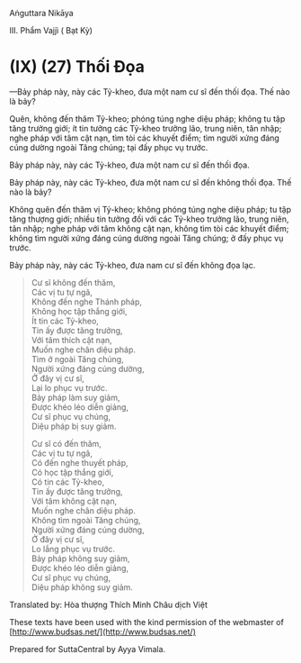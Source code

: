  

Aṅguttara Nikāya

III. Phẩm Vajjì ( Bạt Kỳ)

# (IX) (27) Thối Ðọa

—Bảy pháp này, này các Tỷ-kheo, đưa một nam cư sĩ đến thối đọa. Thế nào là bảy?

Quên, không đến thăm Tỷ-kheo; phóng túng nghe diệu pháp; không tu tập tăng trưởng giới; ít tin tưởng các Tỷ-kheo trưởng lão, trung niên, tân nhập; nghe pháp với tâm cật nạn, tìm tòi các khuyết điểm; tìm người xứng đáng cúng dường ngoài Tăng chúng; tại đấy phục vụ trước.

Bảy pháp này, này các Tỷ-kheo, đưa một nam cư sĩ đến thối đọa.

Bảy pháp này, này các Tỷ-kheo, đưa một nam cư sĩ đến không thối đọa. Thế nào là bảy?

Không quên đến thăm vị Tỷ-kheo; không phóng túng nghe diệu pháp; tu tập tăng thượng giới; nhiều tin tưởng đối với các Tỷ-kheo trưởng lão, trung niên, tân nhập; nghe pháp với tâm không cật nạn, không tìm tòi các khuyết điểm; không tìm người xứng đáng cúng dường ngoài Tăng chúng; ở đấy phục vụ trước.

Bảy pháp này, này các Tỷ-kheo, đưa nam cư sĩ đến không đọa lạc.

> Cư sĩ không đến thăm,  
> Các vị tu tự ngã,  
> Không đến nghe Thánh pháp,  
> Không học tập thắng giới,  
> Ít tin các Tỷ-kheo,  
> Tin ấy được tăng trưởng,  
> Với tâm thích cật nạn,  
> Muốn nghe chân diệu pháp.  
> Tìm ở ngoài Tăng chúng,  
> Người xứng đáng cúng dường,  
> Ở đây vị cư sĩ,  
> Lại lo phục vụ trước.  
> Bảy pháp làm suy giảm,  
> Ðược khéo léo diễn giảng,  
> Cư sĩ phục vụ chúng,  
> Diệu pháp bị suy giảm.
> 
> Cư sĩ có đến thăm,  
> Các vị tu tự ngã,  
> Có đến nghe thuyết pháp,  
> Có học tập thắng giới,  
> Có tin các Tỷ-kheo,  
> Tin ấy được tăng trưởng,  
> Với tâm không cật nạn,  
> Muốn nghe chân diệu pháp.  
> Không tìm ngoài Tăng chúng,  
> Người xứng đáng cúng dường,  
> Ở đây vị cư sĩ,  
> Lo lắng phục vụ trước.  
> Bảy pháp không suy giảm,  
> Ðược khéo léo diễn giảng,  
> Cư sĩ phục vụ chúng,  
> Diệu pháp không suy giảm.

Translated by: Hòa thượng Thích Minh Châu dịch Việt

These texts have been used with the kind permission of the webmaster of [http://www.budsas.net/](http://www.budsas.net/)

Prepared for SuttaCentral by Ayya Vimala.